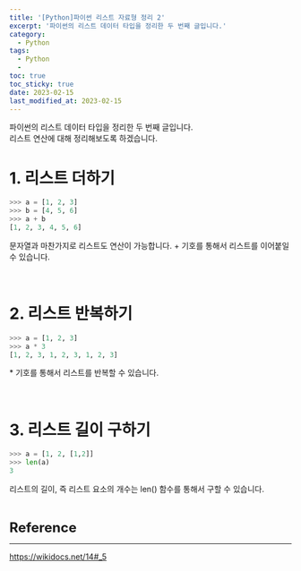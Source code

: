 ```yaml
---
title: '[Python]파이썬 리스트 자료형 정리 2'
excerpt: '파이썬의 리스트 데이터 타입을 정리한 두 번째 글입니다.'
category:
  - Python
tags:
  - Python
  - 
toc: true
toc_sticky: true
date: 2023-02-15
last_modified_at: 2023-02-15
---
```


파이썬의 리스트 데이터 타입을 정리한 두 번째 글입니다.   
리스트 연산에 대해 정리해보도록 하겠습니다.

# 1. 리스트 더하기
```python
>>> a = [1, 2, 3]
>>> b = [4, 5, 6]
>>> a + b
[1, 2, 3, 4, 5, 6]
```
문자열과 마찬가지로 리스트도 연산이 가능합니다. + 기호를 통해서 리스트를 이어붙일 수 있습니다. 

<br>

# 2. 리스트 반복하기
```python
>>> a = [1, 2, 3]
>>> a * 3
[1, 2, 3, 1, 2, 3, 1, 2, 3]
```
\* 기호를 통해서 리스트를 반복할 수 있습니다. 

<br>

# 3. 리스트 길이 구하기
```python
>>> a = [1, 2, [1,2]]
>>> len(a)
3
```
리스트의 길이, 즉 리스트 요소의 개수는 len() 함수를 통해서 구할 수 있습니다.

<br>

<span style='font-size:18pt'>**Reference**</span> 

------------

<https://wikidocs.net/14#_5>
